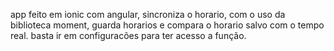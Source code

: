 app feito em ionic com angular, sincroniza o horario, com o uso da biblioteca moment, guarda horarios e compara o horario salvo com o tempo real.
basta ir em configuracões para ter acesso a função.
